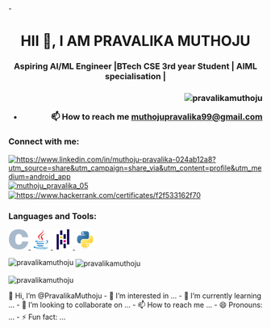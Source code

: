 -<h1 align="center">HII 👋, I AM PRAVALIKA MUTHOJU</h1>
<h3 align="center">Aspiring AI/ML Engineer |BTech CSE 3rd year Student | AIML specialisation |</h3>
<h3 align="right" alt="coding"width="400"src="https://www.google.com/imgres?q=ANIMATED%20%20CODING%20GIF%20%20GIRL&imgurl=https%3A%2F%2Fcdn.dribbble.com%2Fusers%2F1364029%2Fscreenshots%2F16093268%2Fmedia%2F68e82a7fb4904614a9066d6b540c14b2.gif&imgrefurl=https%3A%2F%2Fdribbble.com%2Fshots%2F16093268-Desktop-Animation&docid=ZxkZXuCs4TZ-3M&tbnid=VS8-fxCkM29JmM&vet=12ahUKEwiuw77to4GIAxXkoK8BHeItEFQQM3oECHsQAA..i&w=1600&h=1200&hcb=2&ved=2ahUKEwiuw77to4GIAxXkoK8BHeItEFQQM3oECHsQAA"

<p align="left"> <img src="https://komarev.com/ghpvc/?username=pravalikamuthoju&label=Profile%20views&color=0e75b6&style=flat" alt="pravalikamuthoju" /> </p>

- 📫 How to reach me **muthojupravalika99@gmail.com**

<h3 align="left">Connect with me:</h3>
<p align="left">
<a href="https://linkedin.com/in/https://www.linkedin.com/in/muthoju-pravalika-024ab12a8?utm_source=share&utm_campaign=share_via&utm_content=profile&utm_medium=android_app" target="blank"><img align="center" src="https://raw.githubusercontent.com/rahuldkjain/github-profile-readme-generator/master/src/images/icons/Social/linked-in-alt.svg" alt="https://www.linkedin.com/in/muthoju-pravalika-024ab12a8?utm_source=share&utm_campaign=share_via&utm_content=profile&utm_medium=android_app" height="30" width="40" /></a>
<a href="https://instagram.com/muthoju_pravalika_05" target="blank"><img align="center" src="https://raw.githubusercontent.com/rahuldkjain/github-profile-readme-generator/master/src/images/icons/Social/instagram.svg" alt="muthoju_pravalika_05" height="30" width="40" /></a>
<a href="https://www.hackerrank.com/https://www.hackerrank.com/certificates/f2f533162f70" target="blank"><img align="center" src="https://raw.githubusercontent.com/rahuldkjain/github-profile-readme-generator/master/src/images/icons/Social/hackerrank.svg" alt="https://www.hackerrank.com/certificates/f2f533162f70" height="30" width="40" /></a>
</p>

<h3 align="left">Languages and Tools:</h3>
<p align="left"> <a href="https://www.cprogramming.com/" target="_blank" rel="noreferrer"> <img src="https://raw.githubusercontent.com/devicons/devicon/master/icons/c/c-original.svg" alt="c" width="40" height="40"/> </a> <a href="https://www.java.com" target="_blank" rel="noreferrer"> <img src="https://raw.githubusercontent.com/devicons/devicon/master/icons/java/java-original.svg" alt="java" width="40" height="40"/> </a> <a href="https://pandas.pydata.org/" target="_blank" rel="noreferrer"> <img src="https://raw.githubusercontent.com/devicons/devicon/2ae2a900d2f041da66e950e4d48052658d850630/icons/pandas/pandas-original.svg" alt="pandas" width="40" height="40"/> </a> <a href="https://www.python.org" target="_blank" rel="noreferrer"> <img src="https://raw.githubusercontent.com/devicons/devicon/master/icons/python/python-original.svg" alt="python" width="40" height="40"/> </a> </p>

<p><img align="left" src="https://github-readme-stats.vercel.app/api/top-langs?username=pravalikamuthoju&show_icons=true&locale=en&layout=compact" alt="pravalikamuthoju" /></p>

<p>&nbsp;<img align="center" src="https://github-readme-stats.vercel.app/api?username=pravalikamuthoju&show_icons=true&locale=en" alt="pravalikamuthoju" /></p>

<p><img align="center" src="https://github-readme-streak-stats.herokuapp.com/?user=pravalikamuthoju&" alt="pravalikamuthoju" /></p> 👋 Hi, I’m @PravalikaMuthoju
- 👀 I’m interested in ...
- 🌱 I’m currently learning ...
- 💞️ I’m looking to collaborate on ...
- 📫 How to reach me ...
- 😄 Pronouns: ...
- ⚡ Fun fact: ...

<!---
PravalikaMuthoju/PravalikaMuthoju is a ✨ special ✨ repository because its `README.md` (this file) appears on your GitHub profile.
You can click the Preview link to take a look at your changes.
--->
